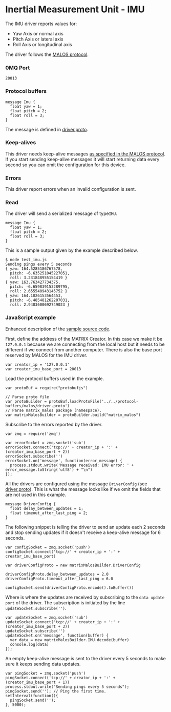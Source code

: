# Inertial Measurement Unit - IMU

The IMU driver reports values for:

* Yaw Axis or normal axis
* Pitch Axis or lateral axis
* Roll Axis or longitudinal axis

The driver follows the [MALOS protocol](../README.md#protocol).

### 0MQ Port
```
20013
```

### Protocol buffers

```
message Imu {
  float yaw = 1;
  float pitch = 2;
  float roll = 3;
}
```

The message is defined in [driver.proto](https://github.com/matrix-io/protocol-buffers/blob/master/malos/driver.proto).

### Keep-alives

This driver needs keep-alive messages [as specified in the MALOS protocol](https:////github.com/matrix-io/matrix-creator-malos/blob/master/README.md#keep-alive-port).
If you start sending keep-alive messages it will start returning data every second so you can omit the configuration for this device.


### Errors

This driver report errors when an invalid configuration is sent.

### Read

The driver will send a serialized message of type`IMU`.

```
message Imu {
  float yaw = 1;
  float pitch = 2;
  float roll = 3;
}
```

This is a sample output given by the example described below.

```
$ node test_imu.js 
Sending pings every 5 seconds
{ yaw: 164.5285186767578,
  pitch: -6.635251045227051,
  roll: 3.231848955154419 }
{ yaw: 163.763427734375,
  pitch: -6.659839153289795,
  roll: 2.655540943145752 }
{ yaw: 164.1026153564453,
  pitch: -6.485481262207031,
  roll: 2.9403600692749023 }
```

### JavaScript example

Enhanced description of the [sample source code](../src/js_test/test_imu.js).

First, define the address of the MATRIX Creator. In this case we make it be `127.0.0.1`
because we are connecting from the local host but it needs to be different if we
connect from another computer. There is also the base port reserved by MALOS for
the IMU driver.

```
var creator_ip = '127.0.0.1'
var creator_imu_base_port = 20013
```

Load the protocol buffers used in the example.

```
var protoBuf = require("protobufjs")

// Parse proto file
var protoBuilder = protoBuf.loadProtoFile('../../protocol-buffers/malos/driver.proto')
// Parse matrix_malos package (namespace).
var matrixMalosBuilder = protoBuilder.build("matrix_malos")
```

Subscribe to the errors reported by the driver. 

```
var zmq = require('zmq')

var errorSocket = zmq.socket('sub')
errorSocket.connect('tcp://' + creator_ip + ':' + (creator_imu_base_port + 2))
errorSocket.subscribe('')
errorSocket.on('message', function(error_message) {
  process.stdout.write('Message received: IMU error: ' + error_message.toString('utf8') + "\n")
});
```
All the drivers are configured using the message `DriverConfig` (see [driver.proto](https://github.com/matrix-io/protocol-buffers/blob/master/malos/driver.proto)).
This is what the message looks like if we omit the fields that are not used in this example.

    message DriverConfig {
      float delay_between_updates = 1;
      float timeout_after_last_ping = 2;
    }

The following snippet is telling the driver to send an update each 2 seconds
and stop sending updates if it doesn't receive a keep-alive message for 6 seconds.

```
var configSocket = zmq.socket('push')
configSocket.connect('tcp://' + creator_ip + ':' + creator_imu_base_port)

var driverConfigProto = new matrixMalosBuilder.DriverConfig

driverConfigProto.delay_between_updates = 2.0
driverConfigProto.timeout_after_last_ping = 6.0

configSocket.send(driverConfigProto.encode().toBuffer())
```

Where is where the updates are received by subscribing to the `data update port` of the driver.
The subscription is initiated by the line `updateSocket.subscribe('')`.

```
var updateSocket = zmq.socket('sub')
updateSocket.connect('tcp://' + creator_ip + ':' + (creator_imu_base_port + 3))
updateSocket.subscribe('')
updateSocket.on('message', function(buffer) {
  var data = new matrixMalosBuilder.IMU.decode(buffer)
  console.log(data)
});
```
An empty keep-alive message is sent to the driver every 5 seconds to make sure it keeps
sending data updates.

```
var pingSocket = zmq.socket('push')
pingSocket.connect('tcp://' + creator_ip + ':' + (creator_imu_base_port + 1))
process.stdout.write("Sending pings every 5 seconds");
pingSocket.send(''); // Ping the first time.
setInterval(function(){
  pingSocket.send('');
}, 5000);
```
